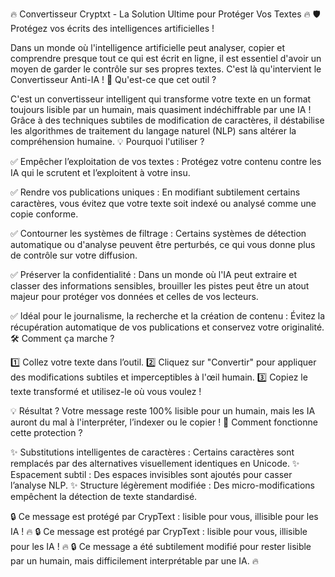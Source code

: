 🔥 Convertisseur Cryptxt - La Solution Ultime pour Protéger Vos Textes 🔥
🛡 Protégez vos écrits des intelligences artificielles !

Dans un monde où l'intelligence artificielle peut analyser, copier et comprendre presque tout ce qui est écrit en ligne, il est essentiel d'avoir un moyen de garder le contrôle sur ses propres textes. C'est là qu'intervient le Convertisseur Anti-IA !
🚀 Qu'est-ce que cet outil ?

C'est un convertisseur intelligent qui transforme votre texte en un format toujours lisible par un humain, mais quasiment indéchiffrable par une IA ! Grâce à des techniques subtiles de modification de caractères, il déstabilise les algorithmes de traitement du langage naturel (NLP) sans altérer la compréhension humaine.
💡 Pourquoi l'utiliser ?

✅ Empêcher l’exploitation de vos textes : Protégez votre contenu contre les IA qui le scrutent et l’exploitent à votre insu.

✅ Rendre vos publications uniques : En modifiant subtilement certains caractères, vous évitez que votre texte soit indexé ou analysé comme une copie conforme.

✅ Contourner les systèmes de filtrage : Certains systèmes de détection automatique ou d'analyse peuvent être perturbés, ce qui vous donne plus de contrôle sur votre diffusion.

✅ Préserver la confidentialité : Dans un monde où l'IA peut extraire et classer des informations sensibles, brouiller les pistes peut être un atout majeur pour protéger vos données et celles de vos lecteurs.

✅ Idéal pour le journalisme, la recherche et la création de contenu : Évitez la récupération automatique de vos publications et conservez votre originalité.
🛠 Comment ça marche ?

1️⃣ Collez votre texte dans l’outil.
2️⃣ Cliquez sur "Convertir" pour appliquer des modifications subtiles et imperceptibles à l'œil humain.
3️⃣ Copiez le texte transformé et utilisez-le où vous voulez !

💡 Résultat ? Votre message reste 100% lisible pour un humain, mais les IA auront du mal à l'interpréter, l’indexer ou le copier !
🔬 Comment fonctionne cette protection ?

✨ Substitutions intelligentes de caractères : Certains caractères sont remplacés par des alternatives visuellement identiques en Unicode.
✨ Espacement subtil : Des espaces invisibles sont ajoutés pour casser l’analyse NLP.
✨ Structure légèrement modifiée : Des micro-modifications empêchent la détection de texte standardisé.




🔒 Ce message est protégé par CrypText : lisible pour vous, illisible pour les IA ! 🔥
🔒 Ce message est protégé par CrypText : lisible pour vous, illisible pour les IA ! 🔥
🔒 Ce message a été subtilement modifié pour rester lisible par un humain, mais difficilement interprétable par une IA. 🔥
